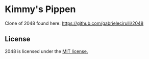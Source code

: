 # Kimmy's Pippen
Clone of 2048 found here: https://github.com/gabrielecirulli/2048

## License
2048 is licensed under the [MIT license.](https://github.com/gabrielecirulli/2048/blob/master/LICENSE.txt)

